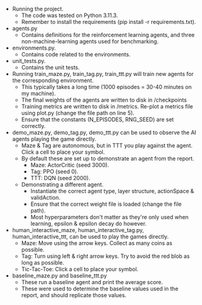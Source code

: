- Running the project.
    - The code was tested on Python 3.11.3.
    - Remember to install the requirements (pip install -r requirements.txt).
- agents.py
    - Contains definitions for the reinforcement learning agents, and three non-machine-learning agents used for benchmarking.
- environments.py.
    - Contains code related to the environments.
- unit_tests.py.
    - Contains the unit tests.
- Running train_maze.py, train_tag.py, train_ttt.py will train new agents for the corresponding environment.
    - This typically takes a long time (1000 episodes = 30-40 minutes on my machine).
    - The final weights of the agents are written to disk in /checkpoints
    - Training metrics are written to disk in /metrics. Re-plot a metrics file using plot.py (change the file path on line 5).
    - Ensure that the constants (N_EPISODES, RNG_SEED) are set correctly.
- demo_maze.py, demo_tag.py, demo_ttt.py can be used to observe the AI agents playing the game directly.
    - Maze & Tag are autonomous, but in TTT you play against the agent. Click a cell to place your symbol.
    - By default these are set up to demonstrate an agent from the report.
        - Maze: ActorCritic (seed 3000).
        - Tag:  PPO (seed 0).
        - TTT:  DQN (seed 2000).
    - Demonstrating a different agent.
        - Instantiate the correct agent type, layer structure, actionSpace & validAction.
        - Ensure that the correct weight file is loaded (change the file path).
        - Most hyperparameters don't matter as they're only used when learning, epsilon & epsilon decay do however.
- human_interactive_maze, human_interactive_tag.py, human_interactive_ttt, can be used to play the games directly.
    - Maze: Move using the arrow keys. Collect as many coins as possible.
    - Tag: Turn using left & right arrow keys. Try to avoid the red blob as long as possible.
    - Tic-Tac-Toe: Click a cell to place your symbol.
- baseline_maze.py and baseline_ttt.py
    - These run a baseline agent and print the average score.
    - These were used to determine the baseline values used in the report, and should replicate those values.